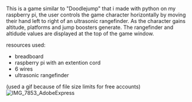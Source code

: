 This is a game similar to "Doodlejump" that i made with python on my raspberry pi, the user controls the game character horizontally by moving their hand left to right of an ultrasonic rangefinder. As the character gains altitude, platforms and jump boosters generate. The rangefinder and altidude values are displayed at the top of the game window. 

resources used:
- breadboard
- raspberry pi with an extention cord 
- 6 wires
- ultrasonic rangefinder

(used a gif because of file size limits for free accounts)
![IMG_7853_AdobeExpress](https://github.com/SMOO1/doodlejump_rangefinder/assets/132080200/50b6b5c9-4060-4125-8be5-5dd23b5964f3)
